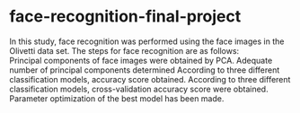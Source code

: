 # face-recognition-final-project
In this study, face recognition was performed using the face images in the Olivetti data set. The steps for face recognition are as follows:  
Principal components of face images were obtained by PCA. 
Adequate number of principal components determined 
According to three different classification models, accuracy score obtained. According to three different classification models, cross-validation accuracy score were obtained. 
Parameter optimization of the best model has been made.
